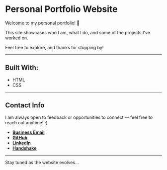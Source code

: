 # Personal Portfolio Website 

Welcome to my personal portfolio! 👋

This site showcases who I am, what I do, and some of the projects I've worked on.


Feel free to explore, and thanks for stopping by!

---

## Built With:
- HTML
- CSS

---

## Contact Info

I am always open to feedback or opportunities to connect — feel free to reach out anytime! :)

- [**Business Email**](mailto:tjjlee@ucdavis.edu)
- [**GitHub**](https://github.com/tysonjlee)
- [**LinkedIn**](https://www.linkedin.com/in/tjjlee/)
- [**Handshake**](https://app.joinhandshake.com/profiles/httub6)
  
---

Stay tuned as the website evolves...